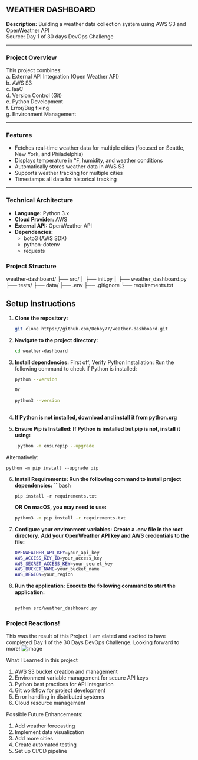 ## WEATHER DASHBOARD

**Description:** Building a weather data collection system using AWS S3 and OpenWeather API  
Source: Day 1 of 30 days DevOps Challenge

---

### Project Overview
This project combines:  
a. External API Integration (Open Weather API)  
b. AWS S3  
c. IaaC  
d. Version Control (Git)  
e. Python Development  
f. Error/Bug fixing  
g. Environment Management  

---

### Features
- Fetches real-time weather data for multiple cities (focused on Seattle, New York, and Philadelphia)
- Displays temperature in °F, humidity, and weather conditions
- Automatically stores weather data in AWS S3
- Supports weather tracking for multiple cities
- Timestamps all data for historical tracking

---

### Technical Architecture
- **Language:** Python 3.x  
- **Cloud Provider:** AWS  
- **External API:** OpenWeather API  
- **Dependencies:**
  - boto3 (AWS SDK)
  - python-dotenv
  - requests

### Project Structure
weather-dashboard/ ├── src/ │ ├── init.py │ ├── weather_dashboard.py ├── tests/ ├── data/ ├── .env ├── .gitignore └── requirements.txt

## Setup Instructions

1. **Clone the repository:**
   ```bash
   git clone https://github.com/Debby77/weather-dashboard.git

2. **Navigate to the project directory:**
   ```bash
   cd weather-dashboard
   
3. **Install dependencies:**
   First off, Verify Python Installation: Run the following command to check if Python is installed:
   ```bash
   python --version
   
   Or
   
   python3 --version
    
4. **If Python is not installed, download and install it from python.org**

5. **Ensure Pip is Installed: If Python is installed but pip is not, install it using:**
   ```bash
    python -m ensurepip --upgrade
 Alternatively:
                    
    python -m pip install --upgrade pip

6. **Install Requirements: Run the following command to install project dependencies:**
       ```bash


       pip install -r requirements.txt
   **OR**
   **On macOS, you may need to use:**

    ```bash
   python3 -m pip install -r requirements.txt

7. **Configure your environment variables:**
   **Create a .env file in the root directory.**
   **Add your OpenWeather API key and AWS credentials to the file:**

    ```bash
   OPENWEATHER_API_KEY=your_api_key
   AWS_ACCESS_KEY_ID=your_access_key
   AWS_SECRET_ACCESS_KEY=your_secret_key
   AWS_BUCKET_NAME=your_bucket_name
   AWS_REGION=your_region
 8. **Run the application: Execute the following command to start the application:**

    ```bash

    python src/weather_dashboard.py


### Project Reactions!
This was the result of this Project. I am elated and excited to have completed Day 1 of the 30 Days DevOps Challenge. Looking forward to more!
![image](https://github.com/user-attachments/assets/c1beb522-0df1-4ba6-a636-c4089ecc4b20)


What I Learned in this project    
1. AWS S3 bucket creation and management    
2. Environment variable management for secure API keys    
3. Python best practices for API integration    
4. Git workflow for project development    
5. Error handling in distributed systems    
6. Cloud resource management    

Possible Future Enhancements:    
1. Add weather forecasting    
2. Implement data visualization    
3. Add more cities    
4. Create automated testing    
5. Set up CI/CD pipeline
